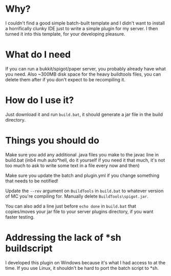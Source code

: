 # Why?

I couldn't find a good simple batch-built template and I didn't want to install a horrifically clunky IDE just to write a simple plugin for my server. I then turned it into this template, for your developing pleasure.

# What do I need

If you can run a bukkit/spigot/paper server, you probably already have what you need. Also ~300MB disk space for the heavy buildtools files, you can delete them after if you don't expect to be recompiling it.

# How do I use it?

Just download it and run `build.bat`, it should generate a jar file in the build directory.

# Things you should do

Make sure you add any additional .java files you make to the javac line in build.bat (inb4 muh auto\*hell, do it yourself if you need it that much, it's not too much to ask to write some text in a file every now and then)

Make sure you update the batch and plugin.yml if you change something that needs to be notified!

Update the `--rev` argument on `BuildTools` in `build.bat` to whatever version of MC you're compiling for. Manually delete `BuildTools\spigot.jar`.

You can also add a line just before `echo done` in `build.bat` that copies/moves your jar file to your server plugins directory, if you want faster testing.

# Addressing the lack of \*sh buildscript

I developed this plugin on Windows because it's what I had access to at the time. If you use Linux, it shouldn't be hard to port the batch script to \*sh.
